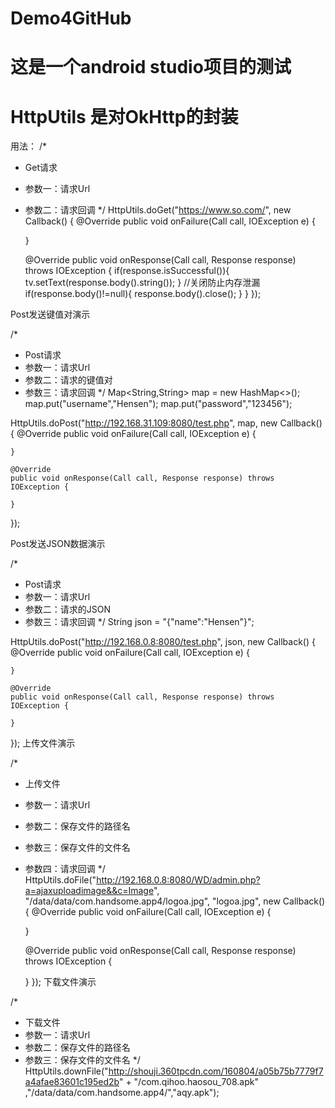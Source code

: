 # Demo4GitHub
# 这是一个android studio项目的测试
# HttpUtils 是对OkHttp的封装
用法：
/*
 * Get请求 
 * 参数一：请求Url
 * 参数二：请求回调
 */
HttpUtils.doGet("https://www.so.com/", new Callback() {
    @Override
    public void onFailure(Call call, IOException e) {

    }

    @Override
    public void onResponse(Call call, Response response) throws IOException {
        if(response.isSuccessful()){
            tv.setText(response.body().string());
        }
        //关闭防止内存泄漏
        if(response.body()!=null){
            response.body().close();
        }
    }
});

Post发送键值对演示

/*
 * Post请求 
 * 参数一：请求Url
 * 参数二：请求的键值对
 * 参数三：请求回调
 */
Map<String,String> map = new HashMap<>();
map.put("username","Hensen");
map.put("password","123456");

HttpUtils.doPost("http://192.168.31.109:8080/test.php", map, new Callback() {
    @Override
    public void onFailure(Call call, IOException e) {

    }

    @Override
    public void onResponse(Call call, Response response) throws IOException {

    }
});

Post发送JSON数据演示

/*
 * Post请求 
 * 参数一：请求Url
 * 参数二：请求的JSON
 * 参数三：请求回调
 */
String json = "{\"name\":\"Hensen\"}";

HttpUtils.doPost("http://192.168.0.8:8080/test.php", json, new Callback() {
    @Override
    public void onFailure(Call call, IOException e) {

    }

    @Override
    public void onResponse(Call call, Response response) throws IOException {

    }
});
上传文件演示

/*
 * 上传文件
 * 参数一：请求Url
 * 参数二：保存文件的路径名
 * 参数三：保存文件的文件名
 * 参数四：请求回调
 */
HttpUtils.doFile("http://192.168.0.8:8080/WD/admin.php?a=ajaxuploadimage&&c=Image",
                "/data/data/com.handsome.app4/logoa.jpg", "logoa.jpg", new Callback() {
    @Override
    public void onFailure(Call call, IOException e) {

    }

    @Override
    public void onResponse(Call call, Response response) throws IOException {

    }
});
下载文件演示

/*
 * 下载文件
 * 参数一：请求Url
 * 参数二：保存文件的路径名
 * 参数三：保存文件的文件名
 */
HttpUtils.downFile("http://shouji.360tpcdn.com/160804/a05b75b7779f7a4afae83601c195ed2b" +
                "/com.qihoo.haosou_708.apk"
                ,"/data/data/com.handsome.app4/","aqy.apk");
